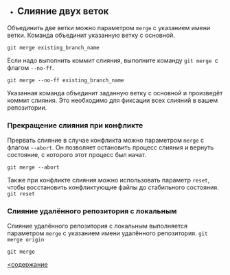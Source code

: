  * ## Слияние двух веток

Объединить две ветки можно параметром `merge` с указанием имени ветки. Команда объединит указанную ветку с основной.

`git merge existing_branch_name`

Если надо выполнить коммит слияния, выполните команду `git merge `с флагом `--no-ff`.

`git merge --no-ff existing_branch_name`

Указанная команда объединит заданную ветку с основной и произведёт коммит слияния. Это необходимо для фиксации всех слияний в вашем репозитории.
 
 ### Прекращение слияния при конфликте

Прервать слияние в случае конфликта можно параметром `merge` с флагом `--abort`. Он позволяет остановить процесс слияния и вернуть состояние, с которого этот процесс был начат.

`git merge --abort`

Также при конфликте слияния можно использовать параметр `reset`, чтобы восстановить конфликтующие файлы до стабильного состояния.
`git reset`

### Слияние удалённого репозитория с локальным

Слияние удалённого репозитория с локальным выполняется параметром `merge` с указанием имени удалённого репозитория.
`git merge origin`
```
git merge
``` 
[<содержание](/radme.md)